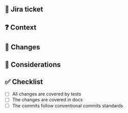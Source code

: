 <!-- ☝️ make the title meaningful -->

## 📎 Jira ticket


## ❓ Context <!-- why this change is made --> 


## 🚀 Changes <!-- what this PR does -->


## 💬 Considerations <!-- additional info for reviewing, discussion topics -->


## ✅ Checklist

- [ ] All changes are covered by tests
- [ ] The changes are covered in docs
- [ ] The commits follow conventional commits standards